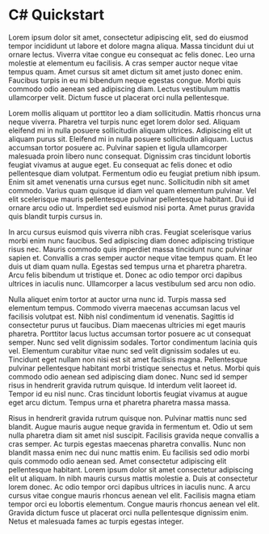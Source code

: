 # C# Quickstart

Lorem ipsum dolor sit amet, consectetur adipiscing elit, sed do eiusmod tempor incididunt ut labore et dolore magna aliqua. Massa tincidunt dui ut ornare lectus. Viverra vitae congue eu consequat ac felis donec. Leo urna molestie at elementum eu facilisis. A cras semper auctor neque vitae tempus quam. Amet cursus sit amet dictum sit amet justo donec enim. Faucibus turpis in eu mi bibendum neque egestas congue. Morbi quis commodo odio aenean sed adipiscing diam. Lectus vestibulum mattis ullamcorper velit. Dictum fusce ut placerat orci nulla pellentesque.

Lorem mollis aliquam ut porttitor leo a diam sollicitudin. Mattis rhoncus urna neque viverra. Pharetra vel turpis nunc eget lorem dolor sed. Aliquam eleifend mi in nulla posuere sollicitudin aliquam ultrices. Adipiscing elit ut aliquam purus sit. Eleifend mi in nulla posuere sollicitudin aliquam. Luctus accumsan tortor posuere ac. Pulvinar sapien et ligula ullamcorper malesuada proin libero nunc consequat. Dignissim cras tincidunt lobortis feugiat vivamus at augue eget. Eu consequat ac felis donec et odio pellentesque diam volutpat. Fermentum odio eu feugiat pretium nibh ipsum. Enim sit amet venenatis urna cursus eget nunc. Sollicitudin nibh sit amet commodo. Varius quam quisque id diam vel quam elementum pulvinar. Vel elit scelerisque mauris pellentesque pulvinar pellentesque habitant. Dui id ornare arcu odio ut. Imperdiet sed euismod nisi porta. Amet purus gravida quis blandit turpis cursus in.

In arcu cursus euismod quis viverra nibh cras. Feugiat scelerisque varius morbi enim nunc faucibus. Sed adipiscing diam donec adipiscing tristique risus nec. Mauris commodo quis imperdiet massa tincidunt nunc pulvinar sapien et. Convallis a cras semper auctor neque vitae tempus quam. Et leo duis ut diam quam nulla. Egestas sed tempus urna et pharetra pharetra. Arcu felis bibendum ut tristique et. Donec ac odio tempor orci dapibus ultrices in iaculis nunc. Ullamcorper a lacus vestibulum sed arcu non odio.

Nulla aliquet enim tortor at auctor urna nunc id. Turpis massa sed elementum tempus. Commodo viverra maecenas accumsan lacus vel facilisis volutpat est. Nibh nisl condimentum id venenatis. Sagittis id consectetur purus ut faucibus. Diam maecenas ultricies mi eget mauris pharetra. Porttitor lacus luctus accumsan tortor posuere ac ut consequat semper. Nunc sed velit dignissim sodales. Tortor condimentum lacinia quis vel. Elementum curabitur vitae nunc sed velit dignissim sodales ut eu. Tincidunt eget nullam non nisi est sit amet facilisis magna. Pellentesque pulvinar pellentesque habitant morbi tristique senectus et netus. Morbi quis commodo odio aenean sed adipiscing diam donec. Nunc sed id semper risus in hendrerit gravida rutrum quisque. Id interdum velit laoreet id. Tempor id eu nisl nunc. Cras tincidunt lobortis feugiat vivamus at augue eget arcu dictum. Tempus urna et pharetra pharetra massa massa.

Risus in hendrerit gravida rutrum quisque non. Pulvinar mattis nunc sed blandit. Augue mauris augue neque gravida in fermentum et. Odio ut sem nulla pharetra diam sit amet nisl suscipit. Facilisis gravida neque convallis a cras semper. Ac turpis egestas maecenas pharetra convallis. Nunc non blandit massa enim nec dui nunc mattis enim. Eu facilisis sed odio morbi quis commodo odio aenean sed. Amet consectetur adipiscing elit pellentesque habitant. Lorem ipsum dolor sit amet consectetur adipiscing elit ut aliquam. In nibh mauris cursus mattis molestie a. Duis at consectetur lorem donec. Ac odio tempor orci dapibus ultrices in iaculis nunc. A arcu cursus vitae congue mauris rhoncus aenean vel elit. Facilisis magna etiam tempor orci eu lobortis elementum. Congue mauris rhoncus aenean vel elit. Gravida dictum fusce ut placerat orci nulla pellentesque dignissim enim. Netus et malesuada fames ac turpis egestas integer.